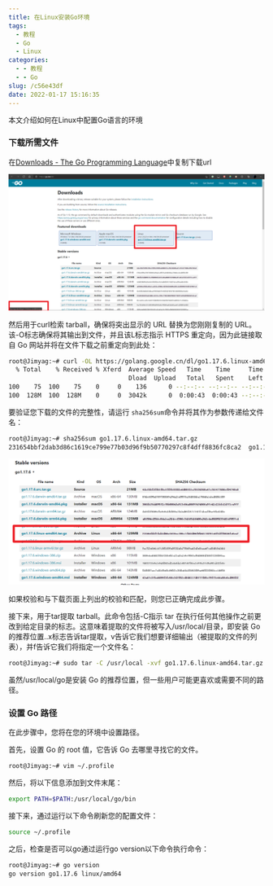 ```yaml
---
title: 在Linux安装Go环境
tags:
  - 教程
  - Go
  - Linux
categories:
  - - 教程
  - - Go
slug: /c56e43df
date: 2022-01-17 15:16:35
---
```


本文介绍如何在Linux中配置Go语言的环境

<!--more-->

### 下载所需文件

在[Downloads - The Go Programming Language](https://go.dev/dl/)中复制下载url

![image-20220117152034753](index/image-20220117152034753.png)

然后用于curl检索 tarball，确保将突出显示的 URL 替换为您刚刚复制的 URL。该-O标志确保将其输出到文件，并且该L标志指示 HTTPS 重定向，因为此链接取自 Go 网站并将在文件下载之前重定向到此处：

```bash
root@Jimyag:~# curl -OL https://golang.google.cn/dl/go1.17.6.linux-amd64.tar.gz
  % Total    % Received % Xferd  Average Speed   Time    Time     Time  Current
                                 Dload  Upload   Total   Spent    Left  Speed
100    75  100    75    0     0    136      0 --:--:-- --:--:-- --:--:--   135
100  128M  100  128M    0     0  3042k      0  0:00:43  0:00:43 --:--:-- 3244k
```

要验证您下载的文件的完整性，请运行 `sha256sum`命令并将其作为参数传递给文件名：

```bash
root@Jimyag:~# sha256sum go1.17.6.linux-amd64.tar.gz
231654bbf2dab3d86c1619ce799e77b03d96f9b50770297c8f4dff8836fc8ca2  go1.17.6.linux-amd64.tar.gz
```

![image-20220117152316894](index/image-20220117152316894.png)

如果校验和与下载页面上列出的校验和匹配，则您已正确完成此步骤。

接下来，用于tar提取 tarball。此命令包括-C指示 tar 在执行任何其他操作之前更改到给定目录的标志。这意味着提取的文件将被写入/usr/local/目录，即安装 Go 的推荐位置..x标志告诉tar提取，v告诉它我们想要详细输出（被提取的文件的列表），并f告诉它我们将指定一个文件名：

```bash
root@Jimyag:~# sudo tar -C /usr/local -xvf go1.17.6.linux-amd64.tar.gz
```

虽然/usr/local/go是安装 Go 的推荐位置，但一些用户可能更喜欢或需要不同的路径。

### 设置 Go 路径

在此步骤中，您将在您的环境中设置路径。

首先，设置 Go 的 root 值，它告诉 Go 去哪里寻找它的文件。

```bash
root@Jimyag:~# vim ~/.profile
```

然后，将以下信息添加到文件末尾：

```bash
export PATH=$PATH:/usr/local/go/bin
```

接下来，通过运行以下命令刷新您的配置文件：

```bash
source ~/.profile
```

之后，检查是否可以go通过运行go version以下命令执行命令：

```bash
root@Jimyag:~# go version
go version go1.17.6 linux/amd64
```


